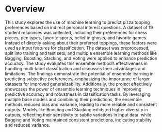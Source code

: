# Overview

This study explores the use of machine learning to predict pizza topping preferences based on 
indirect personal interest questions. A dataset of 19 student responses was collected, including 
their preferences for chess pieces, pen types, favorite sports, belief in ghosts, and favorite games. 
Instead of directly asking about their preferred toppings, these factors were used as input features 
for classification. The dataset was preprocessed, split into training and test sets, and multiple 
ensemble learning methods like Bagging, Boosting, Stacking, and Voting were applied to enhance 
prediction accuracy. 
The study evaluates this ensemble method’s effectiveness in handling multi-label classification 
and discusses their advantages and limitations. The findings demonstrate the potential of ensemble 
learning in predicting subjective preferences, emphasizing the importance of larger datasets for 
improved generalizability. 
Additionally, the project effectively showcases the power of ensemble learning techniques in 
improving predictive accuracy and robustness in classification tasks. By leveraging multiple base 
models and combining their predictions, the ensemble methods reduced bias and variance, leading 
to more reliable and consistent outputs. Models like Boosting and Stacking exhibited higher 
diversity in outputs, reflecting their sensitivity to subtle variations in input data, while Bagging 
and Voting maintained consistent predictions, indicating stability and reduced variance. 
